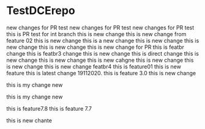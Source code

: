 # TestDCErepo
new changes for PR test
new changes for PR test
new changes for PR test
this is PR test for int branch
this is new change
this is new change from feature 02
this is new change
this is a new change
this is new change
this is new change
this is new change
this is new change for PR
this is featbr change
this is featbr3 change
this is new change
this is direct change
this is new change
this is new change
this is new cahgne
this is new change
this is new change
this is new change featbr4
this is feature01
this is new feature
this is latest change
19112020.
this is feature 3.0
this is new change

this is my change new

this is my change new

this is feature7.8
this is feature 7.7

this is new chante
